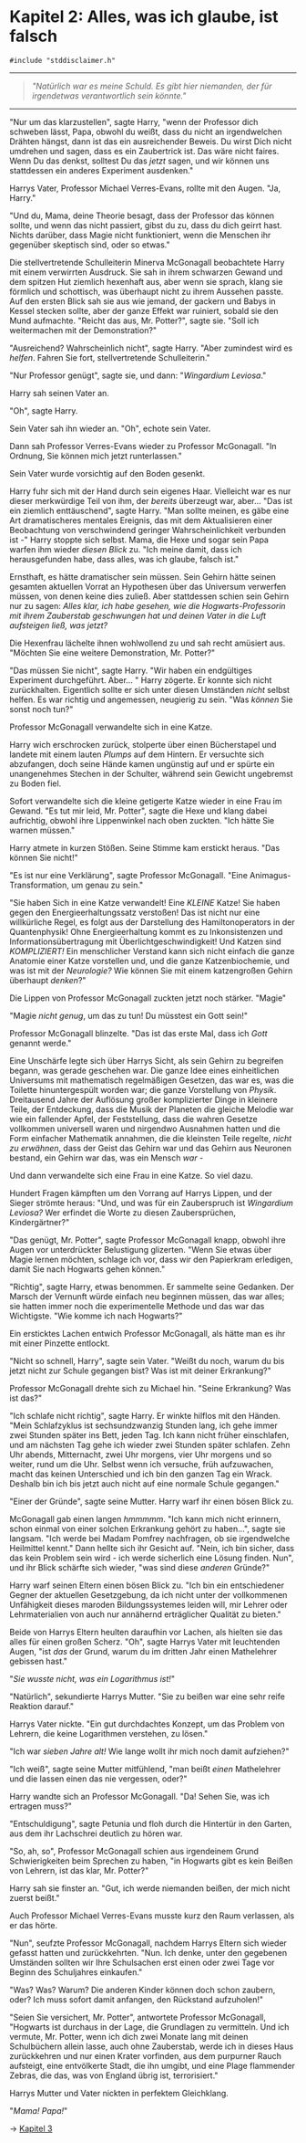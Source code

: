 # Kapitel 2: Alles, was ich glaube, ist falsch

```
#include "stddisclaimer.h"
```

* * *

> _"Natürlich war es meine Schuld. Es gibt hier niemanden, der für irgendetwas verantwortlich sein könnte."_

* * *

"Nur um das klarzustellen", sagte Harry, "wenn der Professor dich schweben lässt, Papa, obwohl du weißt, dass du nicht an irgendwelchen Drähten hängst, dann ist das ein ausreichender Beweis. Du wirst Dich nicht umdrehen und sagen, dass es ein Zaubertrick ist. Das wäre nicht faires. Wenn Du das denkst, solltest Du das _jetzt_ sagen, und wir können uns stattdessen ein anderes Experiment ausdenken."

Harrys Vater, Professor Michael Verres-Evans, rollte mit den Augen. "Ja, Harry."

"Und du, Mama, deine Theorie besagt, dass der Professor das können sollte, und wenn das nicht passiert, gibst du zu, dass du dich geirrt hast. Nichts darüber, dass Magie nicht funktioniert, wenn die Menschen ihr gegenüber skeptisch sind, oder so etwas."

Die stellvertretende Schulleiterin Minerva McGonagall beobachtete Harry mit einem verwirrten Ausdruck. Sie sah in ihrem schwarzen Gewand und dem spitzen Hut ziemlich hexenhaft aus, aber wenn sie sprach, klang sie förmlich und schottisch, was überhaupt nicht zu ihrem Aussehen passte. Auf den ersten Blick sah sie aus wie jemand, der gackern und Babys in Kessel stecken sollte, aber der ganze Effekt war ruiniert, sobald sie den Mund aufmachte. "Reicht das aus, Mr. Potter?", sagte sie. "Soll ich weitermachen mit der Demonstration?"

"Ausreichend? Wahrscheinlich nicht", sagte Harry. "Aber zumindest wird es _helfen_. Fahren Sie fort, stellvertretende Schulleiterin."

"Nur Professor genügt", sagte sie, und dann: "_Wingardium Leviosa_."

Harry sah seinen Vater an.

"Oh", sagte Harry.

Sein Vater sah ihn wieder an. "Oh", echote sein Vater.

Dann sah Professor Verres-Evans wieder zu Professor McGonagall. "In Ordnung, Sie können mich jetzt runterlassen."

Sein Vater wurde vorsichtig auf den Boden gesenkt.

Harry fuhr sich mit der Hand durch sein eigenes Haar. Vielleicht war es nur dieser merkwürdige Teil von ihm, der _bereits_ überzeugt war, aber... "Das ist ein ziemlich enttäuschend", sagte Harry. "Man sollte meinen, es gäbe eine Art dramatischeres mentales Ereignis, das mit dem Aktualisieren einer Beobachtung von verschwindend geringer Wahrscheinlichkeit verbunden ist -" Harry stoppte sich selbst. Mama, die Hexe und sogar sein Papa warfen ihm wieder _diesen Blick_ zu. "Ich meine damit, dass ich herausgefunden habe, dass alles, was ich glaube, falsch ist."

Ernsthaft, es hätte dramatischer sein müssen. Sein Gehirn hätte seinen gesamten aktuellen Vorrat an Hypothesen über das Universum verwerfen müssen, von denen keine dies zuließ. Aber stattdessen schien sein Gehirn nur zu sagen: _Alles klar, ich habe gesehen, wie die Hogwarts-Professorin mit ihrem Zauberstab geschwungen hat und deinen Vater in die Luft aufsteigen ließ, was jetzt?_

Die Hexenfrau lächelte ihnen wohlwollend zu und sah recht amüsiert aus. "Möchten Sie eine weitere Demonstration, Mr. Potter?"

"Das müssen Sie nicht", sagte Harry. "Wir haben ein endgültiges Experiment durchgeführt. Aber... " Harry zögerte. Er konnte sich nicht zurückhalten. Eigentlich sollte er sich unter diesen Umständen _nicht_ selbst helfen. Es war richtig und angemessen, neugierig zu sein. "Was _können_ Sie sonst noch tun?"

Professor McGonagall verwandelte sich in eine Katze.

Harry wich erschrocken zurück, stolperte über einen Bücherstapel und landete mit einem lauten _Plumps_ auf dem Hintern. Er versuchte sich abzufangen, doch seine Hände kamen ungünstig auf und er spürte ein unangenehmes Stechen in der Schulter, während sein Gewicht ungebremst zu Boden fiel.  

Sofort verwandelte sich die kleine getigerte Katze wieder in eine Frau im Gewand. "Es tut mir leid, Mr. Potter", sagte die Hexe und klang dabei aufrichtig, obwohl ihre Lippenwinkel nach oben zuckten. "Ich hätte Sie warnen müssen."

Harry atmete in kurzen Stößen. Seine Stimme kam erstickt heraus. "Das können Sie nicht!"

"Es ist nur eine Verklärung", sagte Professor McGonagall. "Eine Animagus-Transformation, um genau zu sein."

"Sie haben Sich in eine Katze verwandelt! Eine _KLEINE_ Katze! Sie haben gegen den Energieerhaltungssatz verstoßen! Das ist nicht nur eine willkürliche Regel, es folgt aus der Darstellung des Hamiltonoperators in der Quantenphysik! Ohne Energieerhaltung kommt es zu Inkonsistenzen und Informationsübertragung mit Überlichtgeschwindigkeit! Und Katzen sind _KOMPLIZIERT!_ Ein menschlicher Verstand kann sich nicht einfach die ganze Anatomie einer Katze vorstellen und, und die ganze Katzenbiochemie, und was ist mit der _Neurologie?_ Wie können Sie mit einem katzengroßen Gehirn überhaupt _denken_?"

Die Lippen von Professor McGonagall zuckten jetzt noch stärker. "Magie"

"Magie _nicht genug_, um das zu tun! Du müsstest ein Gott sein!"

Professor McGonagall blinzelte. "Das ist das erste Mal, dass ich _Gott_ genannt werde."

Eine Unschärfe legte sich über Harrys Sicht, als sein Gehirn zu begreifen begann, was gerade geschehen war. Die ganze Idee eines einheitlichen Universums mit mathematisch regelmäßigen Gesetzen, das war es, was die Toilette hinuntergespült worden war; die ganze Vorstellung von _Physik_. Dreitausend Jahre der Auflösung großer komplizierter Dinge in kleinere Teile, der Entdeckung, dass die Musik der Planeten die gleiche Melodie war wie ein fallender Apfel, der Feststellung, dass die wahren Gesetze vollkommen universell waren und nirgendwo Ausnahmen hatten und die Form einfacher Mathematik annahmen, die die kleinsten Teile regelte, _nicht zu erwähnen_, dass der Geist das Gehirn war und das Gehirn aus Neuronen bestand, ein Gehirn war das, was ein Mensch _war_ -

Und dann verwandelte sich eine Frau in eine Katze. So viel dazu.

Hundert Fragen kämpften um den Vorrang auf Harrys Lippen, und der Sieger strömte heraus: "Und, und was für ein Zauberspruch ist _Wingardium Leviosa?_ Wer erfindet die Worte zu diesen Zaubersprüchen, Kindergärtner?"

"Das genügt, Mr. Potter", sagte Professor McGonagall knapp, obwohl ihre Augen vor unterdrückter Belustigung glizerten. "Wenn Sie etwas über Magie lernen möchten, schlage ich vor, dass wir den Papierkram erledigen, damit Sie nach Hogwarts gehen können."

"Richtig", sagte Harry, etwas benommen. Er sammelte seine Gedanken. Der Marsch der Vernunft würde einfach neu beginnen müssen, das war alles; sie hatten immer noch die experimentelle Methode und das war das Wichtigste. "Wie komme ich nach Hogwarts?"

Ein ersticktes Lachen entwich Professor McGonagall, als hätte man es ihr mit einer Pinzette entlockt.

"Nicht so schnell, Harry", sagte sein Vater. "Weißt du noch, warum du bis jetzt nicht zur Schule gegangen bist? Was ist mit deiner Erkrankung?"

Professor McGonagall drehte sich zu Michael hin. "Seine Erkrankung? Was ist das?"

"Ich schlafe nicht richtig", sagte Harry. Er winkte hilflos mit den Händen. "Mein Schlafzyklus ist sechsundzwanzig Stunden lang, ich gehe immer zwei Stunden später ins Bett, jeden Tag. Ich kann nicht früher einschlafen, und am nächsten Tag gehe ich wieder zwei Stunden später schlafen. Zehn Uhr abends, Mitternacht, zwei Uhr morgens, vier Uhr morgens und so weiter, rund um die Uhr. Selbst wenn ich versuche, früh aufzuwachen, macht das keinen Unterschied und ich bin den ganzen Tag ein Wrack. Deshalb bin ich bis jetzt auch nicht auf eine normale Schule gegangen."

"Einer der Gründe", sagte seine Mutter. Harry warf ihr einen bösen Blick zu.

McGonagall gab einen langen _hmmmmm_. "Ich kann mich nicht erinnern, schon einmal von einer solchen Erkrankung gehört zu haben...", sagte sie langsam. "Ich werde bei Madam Pomfrey nachfragen, ob sie irgendwelche Heilmittel kennt." Dann hellte sich ihr Gesicht auf. "Nein, ich bin sicher, dass das kein Problem sein wird - ich werde sicherlich eine Lösung finden. Nun", und ihr Blick schärfte sich wieder, "was sind diese _anderen_ Gründe?"

Harry warf seinen Eltern einen bösen Blick zu. "Ich bin ein entschiedener Gegner der aktuellen Gesetzgebung, da ich nicht unter der vollkommenen Unfähigkeit dieses maroden Bildungssystemes leiden will, mir Lehrer oder Lehrmaterialien von auch nur annähernd erträglicher Qualität zu bieten."

Beide von Harrys Eltern heulten daraufhin vor Lachen, als hielten sie das alles für einen großen Scherz. "Oh", sagte Harrys Vater mit leuchtenden Augen, "ist _das_ der Grund, warum du im dritten Jahr einen Mathelehrer gebissen hast."

"_Sie wusste nicht, was ein Logarithmus ist!_"

"Natürlich", sekundierte Harrys Mutter. "Sie zu beißen war eine sehr reife Reaktion darauf."

Harrys Vater nickte. "Ein gut durchdachtes Konzept, um das Problem von Lehrern, die keine Logarithmen verstehen, zu lösen."

"Ich war _sieben Jahre alt!_ Wie lange wollt ihr mich noch damit aufziehen?"

"Ich weiß", sagte seine Mutter mitfühlend, "man beißt _einen_ Mathelehrer und die lassen einen das nie vergessen, oder?"

Harry wandte sich an Professor McGonagall. "Da! Sehen Sie, was ich ertragen muss?"

"Entschuldigung", sagte Petunia und floh durch die Hintertür in den Garten, aus dem ihr Lachschrei deutlich zu hören war.

"So, ah, so", Professor McGonagall schien aus irgendeinem Grund Schwierigkeiten beim Sprechen zu haben, "in Hogwarts gibt es kein Beißen von Lehrern, ist das klar, Mr. Potter?"

Harry sah sie finster an. "Gut, ich werde niemanden beißen, der mich nicht zuerst beißt."

Auch Professor Michael Verres-Evans musste kurz den Raum verlassen, als er das hörte.

"Nun", seufzte Professor McGonagall, nachdem Harrys Eltern sich wieder gefasst hatten und zurückkehrten. "Nun. Ich denke, unter den gegebenen Umständen sollten wir Ihre Schulsachen erst einen oder zwei Tage vor Beginn des Schuljahres einkaufen."

"Was? Was? Warum? Die anderen Kinder können doch schon zaubern, oder? Ich muss sofort damit anfangen, den Rückstand aufzuholen!"

"Seien Sie versichert, Mr. Potter", antwortete Professor McGonagall, "Hogwarts ist durchaus in der Lage, die Grundlagen zu vermitteln. Und ich vermute, Mr. Potter, wenn ich dich zwei Monate lang mit deinen Schulbüchern allein lasse, auch ohne Zauberstab, werde ich in dieses Haus zurückkehren und nur einen Krater vorfinden, aus dem purpurner Rauch aufsteigt, eine entvölkerte Stadt, die ihn umgibt, und eine Plage flammender Zebras, die das, was von England übrig ist, terrorisiert."

Harrys Mutter und Vater nickten in perfektem Gleichklang.

"_Mama! Papa!_"

→ [Kapitel 3](Kapitel-3.md)
